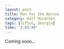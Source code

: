 ```yaml
---
layout: post
title: Run for the Nurses
category: Half Marathon
tags: [Tifton, Georgia]
time: '2:03:49'
---
```

Coming soon...